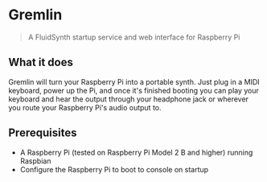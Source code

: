 # Gremlin

> A FluidSynth startup service and web interface for Raspberry Pi

## What it does

Gremlin will turn your Raspberry Pi into a portable synth. Just plug in a MIDI keyboard, power up the Pi, and once it's finished booting you can play your keyboard and hear the output through your headphone jack or wherever you route your Raspberry Pi's audio output to.

## Prerequisites

- A Raspberry Pi (tested on Raspberry Pi Model 2 B and higher) running Raspbian
- Configure the Raspberry Pi to boot to console on startup

